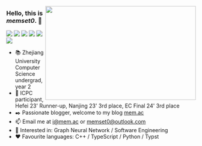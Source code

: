 <!-- This file was automatically generated at Wed Jan 08 2025 01:19:28 GMT+0000 (Coordinated Universal Time) -->

 <a href="https://github.com/memset0/memset0/blob/master/pages/tags.md"> <img align="right" width="400" src="https://cdn.jsdelivr.net/gh/memset0/memset0/assets/tagcloud.png?h=a90945&c=1736299163627" height="250" /> </a> 

### Hello, this is *memset0*. 👋

<a href="https://github.com/memset0/memset0/issues/new?title=%3E%20vote%20OIer&body=%0AClick%20%22Submit%20new%20issue%22%20to%20complete%20your%20task.%0A%0A%23%23%23%23%20Note%3A%0A*%20Statistics%20can%20be%20viewed%20at%20%5Bhere%5D(https%3A%2F%2Fgithub.com%2Fmemset0%2Fmemset0%2Fblob%2Fmaster%2Fpages%2Ftags.md).%0A*%20Only%20one%20vote%20per%20person%20per%2024%20hours%20will%20be%20counted%20for%20each%20tag.%0A*%20Multiple%20tags%20can%20be%20voted%20for%20at%20the%20same%20time%20by%20changing%20the%20issue%20title%20to%20%22%3E%20vote%20%3Ctag1%3E%20%3Ctag2%3E%20%3Ctag3%3E%20...%22%0A"><img src="https://shields.io/badge/OIer-x33-brightgreen?style=flat"></a>
<a href="https://github.com/memset0/memset0/issues/new?title=%3E%20vote%20%E7%AC%A8%E8%9B%8B&body=%0AClick%20%22Submit%20new%20issue%22%20to%20complete%20your%20task.%0A%0A%23%23%23%23%20Note%3A%0A*%20Statistics%20can%20be%20viewed%20at%20%5Bhere%5D(https%3A%2F%2Fgithub.com%2Fmemset0%2Fmemset0%2Fblob%2Fmaster%2Fpages%2Ftags.md).%0A*%20Only%20one%20vote%20per%20person%20per%2024%20hours%20will%20be%20counted%20for%20each%20tag.%0A*%20Multiple%20tags%20can%20be%20voted%20for%20at%20the%20same%20time%20by%20changing%20the%20issue%20title%20to%20%22%3E%20vote%20%3Ctag1%3E%20%3Ctag2%3E%20%3Ctag3%3E%20...%22%0A"><img src="https://shields.io/badge/笨蛋-x6-2EA9DF?style=flat"></a>
<a href="https://github.com/memset0/memset0/issues/new?title=%3E%20vote%20%E6%B8%A9%E6%9F%94&body=%0AClick%20%22Submit%20new%20issue%22%20to%20complete%20your%20task.%0A%0A%23%23%23%23%20Note%3A%0A*%20Statistics%20can%20be%20viewed%20at%20%5Bhere%5D(https%3A%2F%2Fgithub.com%2Fmemset0%2Fmemset0%2Fblob%2Fmaster%2Fpages%2Ftags.md).%0A*%20Only%20one%20vote%20per%20person%20per%2024%20hours%20will%20be%20counted%20for%20each%20tag.%0A*%20Multiple%20tags%20can%20be%20voted%20for%20at%20the%20same%20time%20by%20changing%20the%20issue%20title%20to%20%22%3E%20vote%20%3Ctag1%3E%20%3Ctag2%3E%20%3Ctag3%3E%20...%22%0A"><img src="https://shields.io/badge/温柔-x8-EB7A77?style=flat"></a>
<a href="https://github.com/memset0/memset0/issues/new?title=%3E%20vote%20%E5%8F%AF%E7%88%B1&body=%0AClick%20%22Submit%20new%20issue%22%20to%20complete%20your%20task.%0A%0A%23%23%23%23%20Note%3A%0A*%20Statistics%20can%20be%20viewed%20at%20%5Bhere%5D(https%3A%2F%2Fgithub.com%2Fmemset0%2Fmemset0%2Fblob%2Fmaster%2Fpages%2Ftags.md).%0A*%20Only%20one%20vote%20per%20person%20per%2024%20hours%20will%20be%20counted%20for%20each%20tag.%0A*%20Multiple%20tags%20can%20be%20voted%20for%20at%20the%20same%20time%20by%20changing%20the%20issue%20title%20to%20%22%3E%20vote%20%3Ctag1%3E%20%3Ctag2%3E%20%3Ctag3%3E%20...%22%0A"><img src="https://shields.io/badge/可爱-x23-blueviolet?style=flat"></a>
<a href="https://github.com/memset0/memset0/issues/new?title=%3E%20vote%20%E5%A5%B3%E5%AD%A9%E7%BA%B8&body=%0AClick%20%22Submit%20new%20issue%22%20to%20complete%20your%20task.%0A%0A%23%23%23%23%20Note%3A%0A*%20Statistics%20can%20be%20viewed%20at%20%5Bhere%5D(https%3A%2F%2Fgithub.com%2Fmemset0%2Fmemset0%2Fblob%2Fmaster%2Fpages%2Ftags.md).%0A*%20Only%20one%20vote%20per%20person%20per%2024%20hours%20will%20be%20counted%20for%20each%20tag.%0A*%20Multiple%20tags%20can%20be%20voted%20for%20at%20the%20same%20time%20by%20changing%20the%20issue%20title%20to%20%22%3E%20vote%20%3Ctag1%3E%20%3Ctag2%3E%20%3Ctag3%3E%20...%22%0A"><img src="https://shields.io/badge/女孩纸-x27-E16B8C?style=flat"></a>
<a href="https://github.com/memset0/memset0/issues/new?title=%3E%20vote%20%E8%90%8C%E8%90%8C%E5%93%92&body=%0AClick%20%22Submit%20new%20issue%22%20to%20complete%20your%20task.%0A%0A%23%23%23%23%20Note%3A%0A*%20Statistics%20can%20be%20viewed%20at%20%5Bhere%5D(https%3A%2F%2Fgithub.com%2Fmemset0%2Fmemset0%2Fblob%2Fmaster%2Fpages%2Ftags.md).%0A*%20Only%20one%20vote%20per%20person%20per%2024%20hours%20will%20be%20counted%20for%20each%20tag.%0A*%20Multiple%20tags%20can%20be%20voted%20for%20at%20the%20same%20time%20by%20changing%20the%20issue%20title%20to%20%22%3E%20vote%20%3Ctag1%3E%20%3Ctag2%3E%20%3Ctag3%3E%20...%22%0A"><img src="https://shields.io/badge/萌萌哒-x10-FF69B4?style=flat"></a>


* 📚 Zhejiang University Computer Science undergrad, year 2
* 🎯 ICPC participant, Hefei 23' Runner-up, Nanjing 23' 3rd place, EC Final 24' 3rd place
* ✒️ Passionate blogger, welcome to my blog [mem.ac](https://mem.ac)
* 📫 Email me at [i@mem.ac](mailto://i@mem.ac) or [memset0@outlook.com](mailto://memset0@outlook.com)
* 👀 Interested in: Graph Neural Network / Software Engineering
* ❤️ Favourite languages: C++ / TypeScript / Python / Typst

<!-- * 🎯 Codeforces Rating 2754  -->

<!-- <p align="center"><img src="https://skillicons.dev/icons?theme=dark&perline=16&i=androidstudio,bash,cpp,cloudflare,cmake,codepen,coffeescript,css,discord,bots,docker,electron,express,flask,git,github,githubactions,html,idea,java,js,jquery,latex,linux,lua,md,mysql,nginx,nodejs,ps,php,powershell,pr,py,raspberrypi,regex,sass,sqlite,sketchup,ts,unity,vim,vite,vscode,vue,wasm,webpack,wordpress"/></p> -->

<!--
<p align="right"><sub>Last update:  <a href=https://github.com/memset0><strong>@memset0</strong></a>  committed <a href=https://github.com/memset0/memset0/commit/a3dd0647e26f8900dc4cdc8010b651592d04a9e4><strong><code>a3dd064</code></strong></a>  at 02/01/2025, 06:42 
</sub></p>
-->
